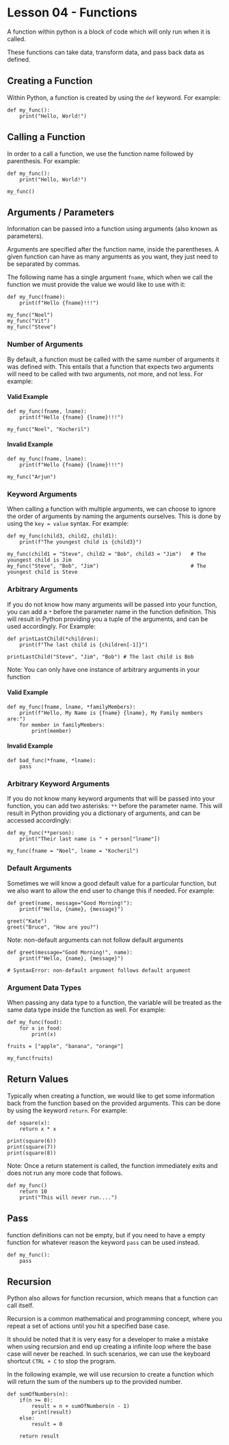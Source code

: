 # Lesson 04 - Functions

A function within python is a block of code which will only run when it is called.

These functions can take data, transform data, and pass back data as defined.

## Creating a Function

Within Python, a function is created by using the `def` keyword. For example:

```
def my_func():
    print("Hello, World!")
```

## Calling a Function

In order to a call a function, we use the function name followed by parenthesis. For example:

```
def my_func():
    print("Hello, World!")

my_func()
```

## Arguments / Parameters

Information can be passed into a function using arguments (also known as parameters).

Arguments are specified after the function name, inside the parentheses. A given function can have as many arguments as you want, they just need to be separated by commas.

The following name has a single argument `fname`, which when we call the function we must provide the value we would like to use with it:

```
def my_func(fname):
    print(f"Hello {fname}!!!")

my_func("Noel")
my_func("Vit")
my_func("Steve")
```

### Number of Arguments

By default, a function must be called with the same number of arguments it was defined with. This entails that a function that expects two arguments will need to be called with two arguments, not more, and not less. For example:

#### Valid Example

```
def my_func(fname, lname):
    print(f"Hello {fname} {lname}!!!")

my_func("Noel", "Kocheril")
```

#### Invalid Example

```
def my_func(fname, lname):
    print(f"Hello {fname} {lname}!!!")

my_func("Arjun")
```

### Keyword Arguments

When calling a function with multiple arguments, we can choose to ignore the order of arguments by naming the arguments ourselves. This is done by using the `key = value` syntax. For example:

```
def my_func(child3, child2, child1):
    print(f"The youngest child is {child3}")

my_func(child1 = "Steve", child2 = "Bob", child3 = "Jim")   # The youngest child is Jim
my_func("Steve", "Bob", "Jim")                              # The youngest child is Steve

```

### Arbitrary Arguments

If you do not know how many arguments will be passed into your function, you can add a `*` before the parameter name in the function definition. This will result in Python providing you a tuple of the arguments, and can be used accordingly. For Example:

```
def printLastChild(*children):
    print(f"The last child is {children[-1]}")

printLastChild("Steve", "Jim", "Bob") # The last child is Bob
```

Note: You can only have one instance of arbitrary arguments in your function

#### Valid Example

```
def my_func(fname, lname, *familyMembers):
    print(f"Hello, My Name is {fname} {lname}, My Family members are:")
    for member in familyMembers:
        print(member)
```

#### Invalid Example

```
def bad_func(*fname, *lname):
    pass
```

### Arbitrary Keyword Arguments

If you do not know many keyword arguments that will be passed into your function, you can add two asterisks: `**` before the parameter name. This will result in Python providing you a dictionary of arguments, and can be accessed accordingly:

```
def my_func(**person):
    print("Their last name is " + person["lname"])

my_func(fname = "Noel", lname = "Kocheril")
```

### Default Arguments

Sometimes we will know a good default value for a particular function, but we also want to allow the end user to change this if needed. For example:

```
def greet(name, message="Good Morning!"):
    print(f"Hello, {name}, {message}")

greet("Kate")
greet("Bruce", "How are you?")
```

Note: non-default arguments can not follow default arguments

```
def greet(message="Good Morning!", name):
    print(f"Hello, {name}, {message}")

# SyntaxError: non-default argument follows default argument
```

### Argument Data Types

When passing any data type to a function, the variable will be treated as the same data type inside the function as well. For example:

```
def my_func(food):
    for x in food:
        print(x)

fruits = ["apple", "banana", "orange"]

my_func(fruits)
```

## Return Values

Typically when creating a function, we would like to get some information back from the function based on the provided arguments. This can be done by using the keyword `return`. For example:

```
def square(x):
    return x * x

print(square(6))
print(square(7))
print(square(8))
```

Note: Once a return statement is called, the function immediately exits and does not run any more code that follows.

```
def my_func()
    return 10
    print("This will never run....")
```

## Pass

function definitions can not be empty, but if you need to have a empty function for whatever reason the keyword `pass` can be used instead.

```
def my_func():
    pass
```

## Recursion

Python also allows for function recursion, which means that a function can call itself.

Recursion is a common mathematical and programming concept, where you repeat a set of actions until you hit a specified base case.

It should be noted that it is very easy for a developer to make a mistake when using recursion and end up creating a infinite loop where the base case will never be reached. In such scenarios, we can use the keyboard shortcut `CTRL + C` to stop the program.

In the following example, we will use recursion to create a function which will return the sum of the numbers up to the provided number.

```
def sumOfNumbers(n):
    if(n >= 0):
        result = n + sumOfNumbers(n - 1)
        print(result)
    else:
        result = 0

    return result
```
